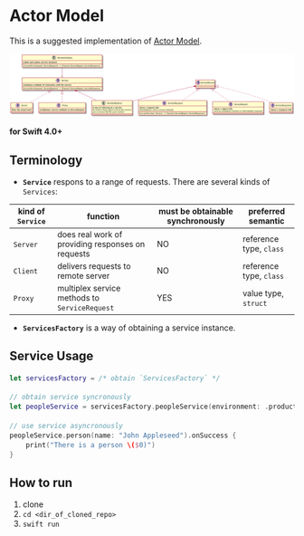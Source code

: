 # Actor Model

This is a suggested implementation of [Actor Model](https://en.wikipedia.org/wiki/Actor_model).

![Actor Model Map](Documentation/map.png)

**for Swift 4.0+**

## Terminology
- **`Service`** respons to a range of requests. There are several kinds of `Services`:

| kind of `Service` | function | must be obtainable synchronously | preferred semantic |
|-------------------|---------------------------------------------------|-----|-------------------------|
| `Server`          | does real work of providing responses on requests | NO  | reference type, `class` |
| `Client`          | delivers requests to remote server                | NO  | reference type, `class` |
| `Proxy`           | multiplex service methods to `ServiceRequest`     | YES | value type, `struct`    |

- **`ServicesFactory`** is a way of obtaining a service instance.

## Service Usage
```swift
let servicesFactory = /* obtain `ServicesFactory` */

// obtain service syncronously
let peopleService = servicesFactory.peopleService(environment: .production)

// use service asyncronously
peopleService.person(name: "John Appleseed").onSuccess {
	print("There is a person \($0)")
}
```

## How to run

1. clone
2. `cd <dir_of_cloned_repo>`
3. `swift run`
